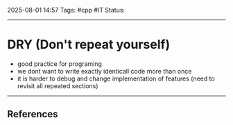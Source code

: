 
2025-08-01 14:57
Tags: #cpp #IT
Status:

---
# DRY (Don't repeat yourself)
- good practice for programing
- we dont want to write exactly identicall code more than once
- it is harder to debug and change implementation of features (need to revisit all repeated sections)

---
## References



